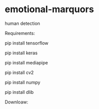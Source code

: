 # emotional-marquors
human detection




Requirements:
  
  pip install tensorflow
  
  pip install keras
  
  pip install mediapipe
  
  pip install cv2
  
  pip install numpy
  
  pip install dlib
  
Downloaw:
